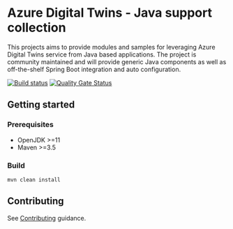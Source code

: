 # Azure Digital Twins - Java support collection

This projects aims to provide modules and samples for leveraging Azure Digital Twins service from Java based applications. The project is community maintained and will provide generic Java components as well as off-the-shelf Spring Boot integration and auto configuration.

[![Build status](https://dev.azure.com/kaiatms/Twins-Event-Ingress/_apis/build/status/ADT%20Java%20collection%20-%20MASTER%20build)](https://dev.azure.com/kaiatms/Twins-Event-Ingress/_build/latest?definitionId=20) [![Quality Gate Status](https://sonarcloud.io/api/project_badges/measure?project=com.microsoft.twins%3Aazure-digital-twins-java&metric=alert_status)](https://sonarcloud.io/dashboard?id=com.microsoft.twins%3Aazure-digital-twins-java)

## Getting started

### Prerequisites

- OpenJDK >=11
- Maven >=3.5

### Build

`mvn clean install`

## Contributing

See [Contributing](CONTRIBUTING.md) guidance.
